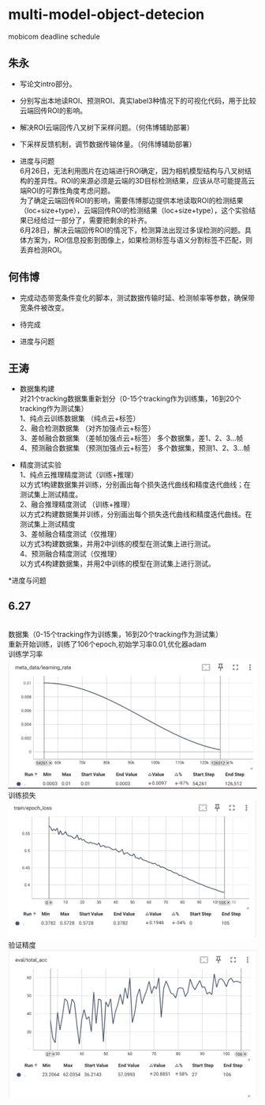 # multi-model-object-detecion
mobicom deadline schedule

## 朱永
* 写论文intro部分。
* 分别写出本地读ROI、预测ROI、真实label3种情况下的可视化代码，用于比较云端回传ROI的影响。
* 解决ROI云端回传八叉树下采样问题。（何伟博辅助部署）
* 下采样反馈机制，调节数据传输体量。（何伟博辅助部署）

* 进度与问题
<br>6月26日，无法利用图片在边端进行ROI确定，因为相机模型结构与八叉树结构的差异性。ROI的来源必须是云端的3D目标检测结果，应该从尽可能提高云端ROI的可靠性角度考虑问题。
<br>为了确定云端回传ROI的影响，需要伟博那边提供本地读取ROI的检测结果（loc+size+type），云端回传ROI的检测结果（loc+size+type），这个实验结果已经给过一部分了，需要把剩余的补齐。
<br>6月28日，解决云端回传ROI的情况下，检测算法出现过多误检测的问题。具体方案为，ROI信息投影到图像上，如果检测标签与语义分割标签不匹配，则丢弃检测ROI。

## 何伟博
* 完成动态带宽条件变化的脚本，测试数据传输时延、检测帧率等参数，确保带宽条件被改变。
* 待完成

* 进度与问题

## 王涛
* 数据集构建
<br>对21个tracking数据集重新划分（0-15个tracking作为训练集，16到20个tracking作为测试集）
<br>1、纯点云训练数据集  （纯点云+标签）
<br>2、融合检测数据集    （对齐加强点云+标签）
<br>3、差帧融合数据集    （差帧加强点云+标签）  多个数据集，差1、2、3...帧
<br>4、预测融合数据集    （预测加强点云+标签）  多个数据集，预测1、2、3...帧 

* 精度测试实验
<br>1、纯点云推理精度测试（训练+推理）
<br>以方式1构建数据集并训练，分别画出每个损失迭代曲线和精度迭代曲线；在测试集上测试精度。
<br>2、融合推理精度测试  （训练+推理）
<br>以方式2构建数据集并训练，分别画出每个损失迭代曲线和精度迭代曲线。在测试集上测试精度
<br>3、差帧融合精度测试（仅推理）
<br>以方式3构建数据集，并用2中训练的模型在测试集上进行测试。
<br>4、预测融合精度测试（仅推理）
<br>以方式4构建数据集，并用2中训练的模型在测试集上进行测试。

*进度与问题

## 6.27
<br>数据集（0-15个tracking作为训练集，16到20个tracking作为测试集）
<br>重新开始训练，训练了106个epoch,初始学习率0.01,优化器adam
<br>训练学习率
<br>![6.27_learning_rate](/image/6.27_learning_rate.png)
<br>训练损失
<br>![6.27_train_loss](/image/6.27_train_loss.png)
<br>验证精度
<br>![6.27_val_acc](/image/6.27_val_acc.png)
